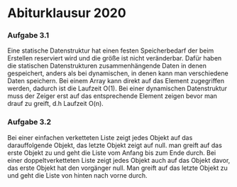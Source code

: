 # Abiturklausur 2020

### Aufgabe 3.1
Eine statische Datenstruktur hat einen festen Speicherbedarf der beim Erstellen reserviert wird und die größe ist nicht veränderbar. Dafür haben die statischen Datenstrukturen zusammenhängende Daten in denen gespeichert, anders als bei dynamischen, in denen kann man verschiedene Daten speichern. Bei einem Array kann direkt auf das Element zugegriffen werden, dadurch ist die Laufzeit O(1). Bei einer dynamischen Datenstruktur muss der Zeiger erst auf das entsprechende Element zeigen bevor man drauf zu greift, d.h Laufzeit O(n).

### Aufgabe 3.2
Bei einer einfachen verketteten Liste zeigt jedes Objekt auf das darauffolgende Objekt, das letzte Objekt zeigt auf null. man greift auf das erste Objekt zu und geht die Liste vom Anfang bis zum Ende durch. Bei einer doppeltverketteten Liste zeigt jedes Objekt auch auf das Objekt davor, das erste Objekt hat den vorgänger null. Man greift auf das letzte Objekt zu und geht die Liste von hinten nach vorne durch.














